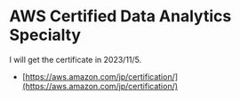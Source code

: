 # AWS Certified Data Analytics Specialty
I will get the certificate in 2023/11/5. <br>
- [https://aws.amazon.com/jp/certification/](https://aws.amazon.com/jp/certification/)

